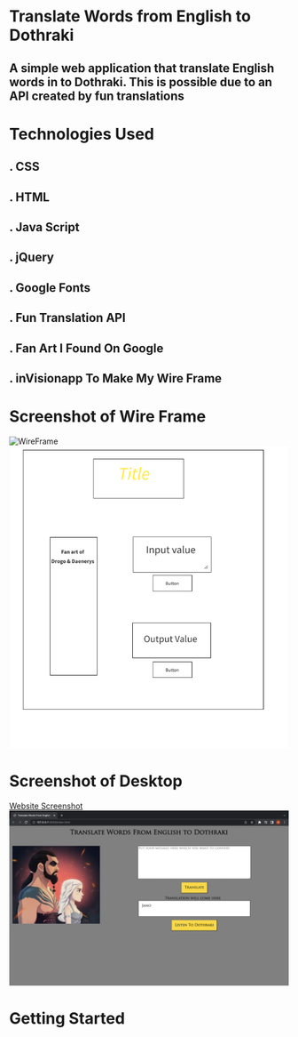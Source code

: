 
# Translate Words from English to Dothraki

## A simple web application that translate English words in to Dothraki. This is possible due to an API created by fun translations


# Technologies Used
 ## . CSS
 ## . HTML
 ## . Java Script
 ## . jQuery
 ## . Google Fonts
 ## . Fun Translation API 
 ## . Fan Art I Found On Google 
 ## . inVisionapp To Make My Wire Frame 


# Screenshot of Wire Frame 
![WireFrame](https://github.com/[username]/[reponame]/blob/[branch]/image.jpg?raw=true) 
![WireFrame](./Images/DothrakiTranslateWireFrame.png)

# Screenshot of Desktop
[Website Screenshot](https://github.com/[username]/[reponame]/blob/[branch]/image.jpg?raw=true) 
![Website Screenshot](./Images/Dothraki-Translate-Website-View.png)




# Getting Started